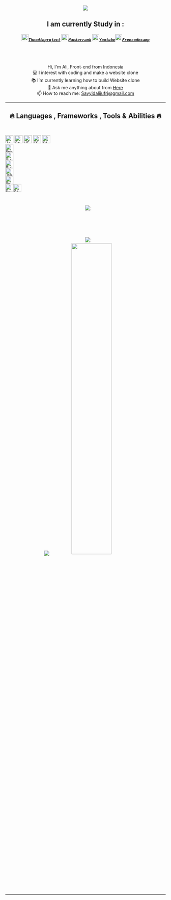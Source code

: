 <h1 align="center">
  <a href="https://git.io/typing-svg">
    <img src="https://readme-typing-svg.herokuapp.com/?lines=Hello,+There!+👋;I+am+is+Ali;Nice+to+meet+you!&center=true&size=30">
  </a>
</h1>

<h2 align="center">I am currently Study in :</h2>
<h5 align="center">
  <code><a href="https://www.hackerrank.com" title="TheodinProject"><img width="22" src="https://pbs.twimg.com/profile_images/853541927781904384/LKvUgs4u_400x400.jpg">Theodinproject</a></code> <code><a href="https://www.theodinproject.com/users/Sayyid%20ali%20aljufri" title="Theodinproject"><img width="22" src="https://github.com/zumrudu-anka/zumrudu-anka/blob/master/images/hackerrank.png">Hackerrank</a></code> <code><a href="https://www.youtube.com/channel/UCyz67tAenDLRTDfwvCGHFMg" title="Youtube"><img width="22" src="https://www.apkmirror.com/wp-content/themes/APKMirror/ap_resize/ap_resize.php?src=https%3A%2F%2Fwww.apkmirror.com%2Fwp-content%2Fuploads%2F2021%2F01%2F54%2F5ffe04aa8a744.png&w=96&h=96&q=100">Youtube</a></code><code><a href="https://www.freecodecamp.org/fcc6771e5a6-f920-44e5-bee0-09e68af29bfb" title="Youtube"><img width="22" src="https://cdn.pngsumo.com/freecodecamp-icon-freecodecamp-png-512_512.png">Freecodecamp</a>
  </code>
</h5>
 
<br>
<p align="center">
  Hi, I'm Ali, Front-end  from Indonesia
  <br>
  💻 I interest with coding and make a website clone
  <br>
  📚 I’m currently learning how to build  Website clone 
  <br>
  💬 Ask me anything about from <a href="https://github.com/Sayyidalijufri/Sayyidalijufri/issues" title="Issues">Here</a>
  <br>
  📫 How to reach me: <a href="mailto: Sayyidalijufri@gmail.com">Sayyidalijufri@gmail.com</a>
</p>


<hr>
<h2 align="center">🔥 Languages , Frameworks , Tools & Abilities 🔥</h2>
<br>
<p align="center">

  <code><img title="Javascript" height="25" src="https://github.com/zumrudu-anka/zumrudu-anka/blob/master/images/javascript.svg"></code>
  <code><img title="Problem Solving" height="25" src="https://github.com/zumrudu-anka/zumrudu-anka/blob/master/images/problemSolving.png"></code>
  <code><img title="HTML5" height="25" src="https://github.com/zumrudu-anka/zumrudu-anka/blob/master/images/html5.svg"></code>
  <code><img title="CSS" height="25" src="https://github.com/zumrudu-anka/zumrudu-anka/blob/master/images/css.svg"></code>
  <code><img title="SASS" height="25" src="https://github.com/zumrudu-anka/zumrudu-anka/blob/master/images/sass.svg">
  <code><img title="React" height="25" src="https://github.com/zumrudu-anka/zumrudu-anka/blob/master/images/react-original.svg"></code>
  <code><img title="Visual Studio Code" height="25" src="https://github.com/zumrudu-anka/zumrudu-anka/blob/master/images/vscode.png"></code>
  <code><img title="Microsoft Visual Studio" height="25" src="https://github.com/zumrudu-anka/zumrudu-anka/blob/master/images/visualstudio.png"></code>
  <code><img title="JSON" height="25" src="https://github.com/zumrudu-anka/zumrudu-anka/blob/master/images/json.svg"></code>
  <code><img title="Unity" height="25" src="https://github.com/zumrudu-anka/zumrudu-anka/blob/master/images/unity3d.svg"></code>
    </code>
  <code><img title="Unreal" height="25" src="https://mp1st.com/wp-content/uploads/2020/05/Unreal-Engine-5.jpg"></code><code><img title="GitHub" height="25" src="https://github.com/zumrudu-anka/zumrudu-anka/blob/master/images/github.svg">
<div align="center">
  <img align="center" src="https://github-readme-stats.vercel.app/api?username=Sayyidalijufri&show_icons=true&theme=react&border_color=61dafb&hide_border=true">
  <br><br><br><br><br>
  <img src="https://github-profile-trophy.vercel.app/?username=Sayyidalijufri">
  <img align="center" src="https://github-readme-stats.vercel.app/api/top-langs/?username=Sayyidalijufri&hide=c%23,powershell,Mathematica,Ruby,Objective-C,Objective-C%2b%2b,Cuda&title_color=61dafb&text_color=ffffff&icon_color=61dafb&bg_color=20232a&langs_count=8&layout=compact&border_color=61dafb&hide_border=true"> <img src="https://activity-graph.herokuapp.com/graph?username=Sayyidalijufri&theme=react-dark&bg_color=20232a&hide_border=true" width="50%"/>
</p>
  </div>
</p>
<hr>
